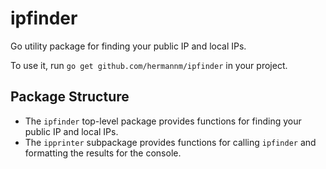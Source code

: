 # ipfinder

Go utility package for finding your public IP and local IPs.

To use it, run `go get github.com/hermannm/ipfinder` in your project.

## Package Structure

- The `ipfinder` top-level package provides functions for finding your public IP and local IPs.
- The `ipprinter` subpackage provides functions for calling `ipfinder` and formatting the results for the console.
